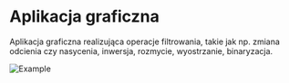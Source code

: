 # Aplikacja graficzna

Aplikacja graficzna realizująca operacje filtrowania, takie jak np. zmiana odcienia czy nasycenia, inwersja, rozmycie, wyostrzanie, binaryzacja.

![Example](img/example.gif)